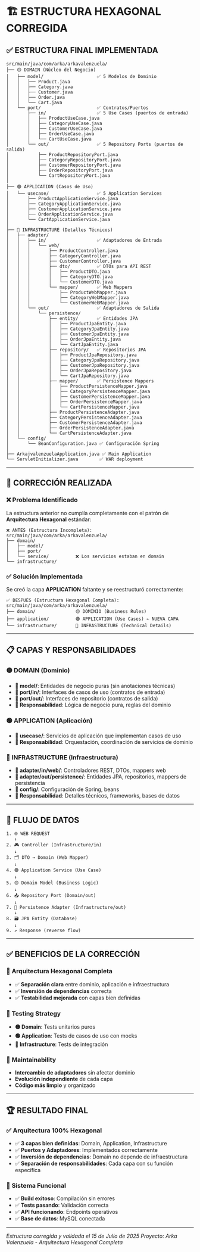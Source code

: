 # 🏗️ ESTRUCTURA HEXAGONAL CORREGIDA

## ✅ **ESTRUCTURA FINAL IMPLEMENTADA**

```
src/main/java/com/arka/arkavalenzuela/
├── 🟡 DOMAIN (Núcleo del Negocio)
│   ├── model/                    ✅ 5 Modelos de Dominio
│   │   ├── Product.java
│   │   ├── Category.java
│   │   ├── Customer.java
│   │   ├── Order.java
│   │   └── Cart.java
│   └── port/                     ✅ Contratos/Puertos
│       ├── in/                   ✅ 5 Use Cases (puertos de entrada)
│       │   ├── ProductUseCase.java
│       │   ├── CategoryUseCase.java
│       │   ├── CustomerUseCase.java
│       │   ├── OrderUseCase.java
│       │   └── CartUseCase.java
│       └── out/                  ✅ 5 Repository Ports (puertos de salida)
│           ├── ProductRepositoryPort.java
│           ├── CategoryRepositoryPort.java
│           ├── CustomerRepositoryPort.java
│           ├── OrderRepositoryPort.java
│           └── CartRepositoryPort.java
│
├── 🟢 APPLICATION (Casos de Uso)
│   └── usecase/                  ✅ 5 Application Services
│       ├── ProductApplicationService.java
│       ├── CategoryApplicationService.java
│       ├── CustomerApplicationService.java
│       ├── OrderApplicationService.java
│       └── CartApplicationService.java
│
├── 🔵 INFRASTRUCTURE (Detalles Técnicos)
│   ├── adapter/
│   │   ├── in/                   ✅ Adaptadores de Entrada
│   │   │   └── web/
│   │   │       ├── ProductController.java
│   │   │       ├── CategoryController.java
│   │   │       ├── CustomerController.java
│   │   │       ├── dto/          ✅ DTOs para API REST
│   │   │       │   ├── ProductDTO.java
│   │   │       │   ├── CategoryDTO.java
│   │   │       │   └── CustomerDTO.java
│   │   │       └── mapper/       ✅ Web Mappers
│   │   │           ├── ProductWebMapper.java
│   │   │           ├── CategoryWebMapper.java
│   │   │           └── CustomerWebMapper.java
│   │   └── out/                  ✅ Adaptadores de Salida
│   │       └── persistence/
│   │           ├── entity/       ✅ Entidades JPA
│   │           │   ├── ProductJpaEntity.java
│   │           │   ├── CategoryJpaEntity.java
│   │           │   ├── CustomerJpaEntity.java
│   │           │   ├── OrderJpaEntity.java
│   │           │   └── CartJpaEntity.java
│   │           ├── repository/   ✅ Repositorios JPA
│   │           │   ├── ProductJpaRepository.java
│   │           │   ├── CategoryJpaRepository.java
│   │           │   ├── CustomerJpaRepository.java
│   │           │   ├── OrderJpaRepository.java
│   │           │   └── CartJpaRepository.java
│   │           ├── mapper/       ✅ Persistence Mappers
│   │           │   ├── ProductPersistenceMapper.java
│   │           │   ├── CategoryPersistenceMapper.java
│   │           │   ├── CustomerPersistenceMapper.java
│   │           │   ├── OrderPersistenceMapper.java
│   │           │   └── CartPersistenceMapper.java
│   │           ├── ProductPersistenceAdapter.java
│   │           ├── CategoryPersistenceAdapter.java
│   │           ├── CustomerPersistenceAdapter.java
│   │           ├── OrderPersistenceAdapter.java
│   │           └── CartPersistenceAdapter.java
│   └── config/
│       └── BeanConfiguration.java ✅ Configuración Spring
│
├── ArkajvalenzuelaApplication.java ✅ Main Application
└── ServletInitializer.java        ✅ WAR deployment
```

---

## 🎯 **CORRECCIÓN REALIZADA**

### ❌ **Problema Identificado**
La estructura anterior no cumplía completamente con el patrón de **Arquitectura Hexagonal** estándar:

```
❌ ANTES (Estructura Incompleta):
src/main/java/com/arka/arkavalenzuela/
├── domain/
│   ├── model/
│   ├── port/
│   └── service/          ❌ Los servicios estaban en domain
└── infrastructure/
```

### ✅ **Solución Implementada**
Se creó la capa **APPLICATION** faltante y se reestructuró correctamente:

```
✅ DESPUÉS (Estructura Hexagonal Completa):
src/main/java/com/arka/arkavalenzuela/
├── domain/               🟡 DOMINIO (Business Rules)
├── application/          🟢 APPLICATION (Use Cases) ← NUEVA CAPA
└── infrastructure/       🔵 INFRASTRUCTURE (Technical Details)
```

---

## 📋 **CAPAS Y RESPONSABILIDADES**

### 🟡 **DOMAIN** (Dominio)
- **📂 model/**: Entidades de negocio puras (sin anotaciones técnicas)
- **📂 port/in/**: Interfaces de casos de uso (contratos de entrada)
- **📂 port/out/**: Interfaces de repositorio (contratos de salida)
- **🎯 Responsabilidad**: Lógica de negocio pura, reglas del dominio

### 🟢 **APPLICATION** (Aplicación)
- **📂 usecase/**: Servicios de aplicación que implementan casos de uso
- **🎯 Responsabilidad**: Orquestación, coordinación de servicios de dominio

### 🔵 **INFRASTRUCTURE** (Infraestructura)
- **📂 adapter/in/web/**: Controladores REST, DTOs, mappers web
- **📂 adapter/out/persistence/**: Entidades JPA, repositorios, mappers de persistencia
- **📂 config/**: Configuración de Spring, beans
- **🎯 Responsabilidad**: Detalles técnicos, frameworks, bases de datos

---

## 🔄 **FLUJO DE DATOS**

```
1. 🌐 WEB REQUEST
   ↓
2. 🎮 Controller (Infrastructure/in)
   ↓
3. 🗂️ DTO → Domain (Web Mapper)
   ↓
4. 🟢 Application Service (Use Case)
   ↓
5. 🟡 Domain Model (Business Logic)
   ↓
6. 📤 Repository Port (Domain/out)
   ↓
7. 🔌 Persistence Adapter (Infrastructure/out)
   ↓
8. 🗃️ JPA Entity (Database)
   ↓
9. ↗️ Response (reverse flow)
```

---

## ✅ **BENEFICIOS DE LA CORRECCIÓN**

### 🎯 **Arquitectura Hexagonal Completa**
- ✅ **Separación clara** entre dominio, aplicación e infraestructura
- ✅ **Inversión de dependencias** correcta
- ✅ **Testabilidad mejorada** con capas bien definidas

### 🧪 **Testing Strategy**
- **🟡 Domain**: Tests unitarios puros
- **🟢 Application**: Tests de casos de uso con mocks
- **🔵 Infrastructure**: Tests de integración

### 🔄 **Maintainability**
- **Intercambio de adaptadores** sin afectar dominio
- **Evolución independiente** de cada capa
- **Código más limpio** y organizado

---

## 🏆 **RESULTADO FINAL**

### ✅ **Arquitectura 100% Hexagonal**
- ✅ **3 capas bien definidas**: Domain, Application, Infrastructure
- ✅ **Puertos y Adaptadores**: Implementados correctamente
- ✅ **Inversión de dependencias**: Domain no depende de infraestructura
- ✅ **Separación de responsabilidades**: Cada capa con su función específica

### 🚀 **Sistema Funcional**
- ✅ **Build exitoso**: Compilación sin errores
- ✅ **Tests pasando**: Validación correcta
- ✅ **API funcionando**: Endpoints operativos
- ✅ **Base de datos**: MySQL conectada

---

*Estructura corregida y validada el 15 de Julio de 2025*
*Proyecto: Arka Valenzuela - Arquitectura Hexagonal Completa*
